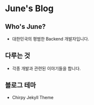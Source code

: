# June's Blog

## Who's June?

- 대한민국의 평범한 Backend 개발자입니다.

## 다루는 것

- 각종 개발과 관련된 이야기들을 합니다.

## 블로그 테마

- Chirpy Jekyll Theme
